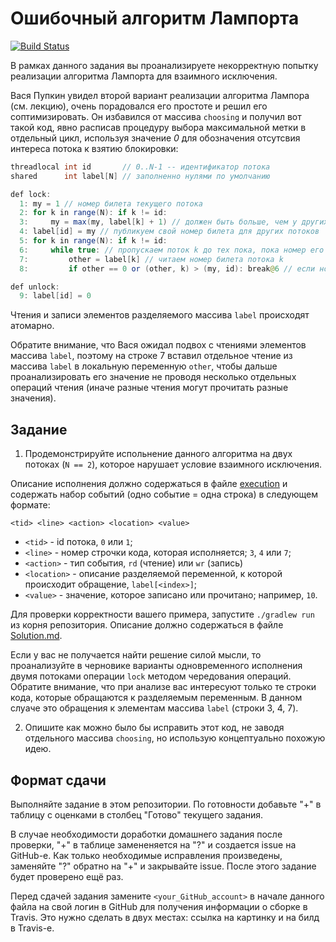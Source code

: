 # Ошибочный алгоритм Лампорта

[![Build Status](https://travis-ci.com/ITMO-MPP-2018/lamport-lock-fail-Dogzik.svg?token=B2yLGFz6qwxKVjbLm9Ak&branch=master)](https://travis-ci.com/ITMO-MPP-2018/lamport-lock-fail-Dogzik)

В рамках данного задания вы проанализируете некорректную попытку реализации алгоритма Лампорта для взаимного исключения.

Вася Пупкин увидел второй вариант реализации алгоритма Лампора (см. лекцию), очень порадовался его простоте и решил его соптимизировать. Он избавился от массива `choosing` и получил вот такой код, явно расписав процедуру выбора
максимальной метки в отдельный цикл, используя значение *0* для обозначения
отсутсвия интереса потока к взятию блокировки:

```java
threadlocal int id       // 0..N-1 -- идентификатор потока
shared      int label[N] // заполненно нулями по умолчанию

def lock:
  1: my = 1 // номер билета текущего потока
  2: for k in range(N): if k != id:
  3:     my = max(my, label[k] + 1) // должен быть больше, чем у других
  4: label[id] = my // публикуем свой номер билета для других потоков
  5: for k in range(N): if k != id:
  6:     while true: // пропускаем поток k до тех пока, пока номер его билета меньше
  7:         other = label[k] // читаем номер билета потока k
  8:         if other == 0 or (other, k) > (my, id): break@6 // если номер его билета меньше, перестаем ждать  

def unlock:
  9: label[id] = 0
```

Чтения и записи элементов разделяемого массива `label` происходят атомарно.

Обратите внимание, что Вася ожидал подвох с чтениями элементов массива `label`, поэтому на строке 7 вставил отдельное чтение из массива `label` в локальную переменную `other`, чтобы дальше проанализировать его значение не проводя несколько отдельных операций чтения (иначе разные чтения могут прочитать разные значения).

## Задание

1. Продемонстрируйте испольнение данного алгоритма на двух потоках
(`N == 2`), которое нарушает условие взаимного исключения.

 Описание исполнения должно содержаться в файле [execution](execution) и содержать набор событий (одно событие = одна строка) в следующем формате:
 ```
 <tid> <line> <action> <location> <value>
 ```
 * `<tid>` - id потока, `0` или `1`;
 * `<line>` - номер строчки кода, которая исполняется; `3`, `4` или `7`;
 * `<action>` - тип события, `rd` (чтение) или `wr` (запись)
 * `<location>` - описание разделяемой переменной, к которой происходит обращение, `label[<index>]`;
 * `<value>` - значение, которое записано или прочитано; например, `10`.

 Для проверки корректности вашего примера, запустите `./gradlew run` из корня репозитория. Описание должно содержаться в файле [Solution.md](Solution.md).

 Если у вас не получается найти решение силой мысли, то проанализуйте в черновике варианты одновременного исполнения двумя потоками операции `lock` методом чередования операций. Обратите внимание, что при анализе вас интересуют только те строки кода, которые обращаются к разделяемым переменным. В данном слуаче это обращения к элементам массива `label` (строки 3, 4, 7).

2. Опишите как можно было бы исправить этот код, не заводя отдельного
массива `choosing`, но использую концептуально похожую идею.

## Формат сдачи

Выполняйте задание в этом репозитории. По готовности добавьте "+" в таблицу с оценками в столбец "Готово" текущего задания. 

В случае необходимости доработки домашнего задания после проверки, "+" в таблице замененяется на "?" и создается issue на GitHub-е. Как только необходимые исправления произведены, заменяйте "?" обратно на "+" и закрывайте issue. После этого задание будет проверено ещё раз.

Перед сдачей задания замените `<your_GitHub_account>` в начале данного файла на свой логин в GitHub для получения информации о сборке в Travis. Это нужно сделать в двух местах: ссылка на картинку и на билд в Travis-е.



